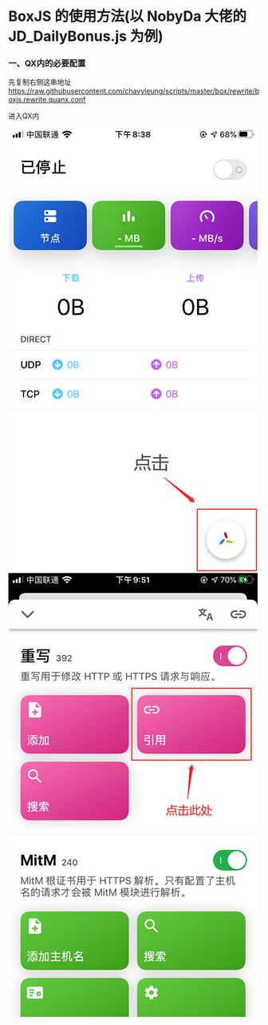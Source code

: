 # BoxJS 的使用方法(以 NobyDa 大佬的 JD_DailyBonus.js 为例)

### 一、QX内的必要配置

先复制右侧这串地址 https://raw.githubusercontent.com/chavyleung/scripts/master/box/rewrite/boxjs.rewrite.quanx.conf

进入QX内

![image](https://raw.githubusercontent.com/chiupam/tutorial-image/master/QuantumultX/dianji.png)
![image](https://raw.githubusercontent.com/chiupam/tutorial-image/master/QuantumultX/rewrite_remote.png)

